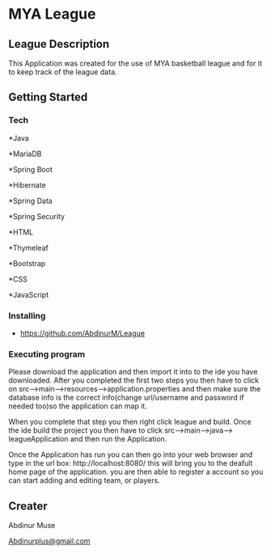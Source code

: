 # MYA League


## League Description

This Application was created for the use of MYA basketball league and for it to keep track of the league data.

## Getting Started

### Tech 
*Java

*MariaDB

*Spring Boot

*Hibernate

*Spring Data

*Spring Security

*HTML

*Thymeleaf

*Bootstrap

*CSS

*JavaScript



### Installing

* https://github.com/AbdinurM/League

### Executing program
Please download the application and then import it into to the ide you have downloaded. After you completed the first two steps you then have to click on src-->main-->resources-->application.properties and then make sure the database info is the correct info(change url/username and password if needed too)so the application can map it.

When you complete that step you then right click league and build. Once the ide build the project you then have to click src-->main-->java--> leagueApplication and then run the Application. 

Once the Application has run you can then go into your web browser and type in the url box: http://localhost:8080/  this will bring you to the deafult home page of the application. you are then able to register a account so you can start adding and editing team, or players. 


## Creater

Abdinur Muse

Abdinurplus@gmail.com




